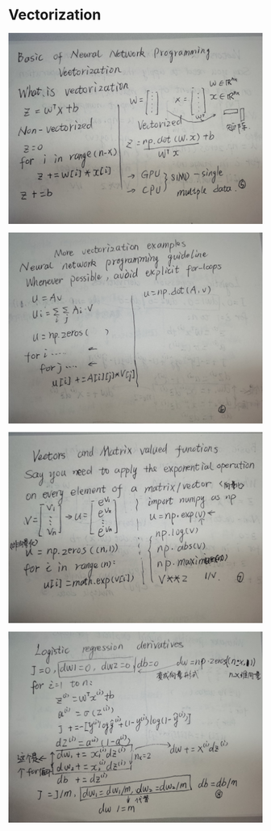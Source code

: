  # Vectorization
 
 ![向量化1](./image/vectorization1.jpg)
 
 ![向量化2](./image/vectorization2.jpg)
 
 ![向量和矩阵值函数](./image/vectors%20and%20Matrix%20valued%20functions.jpg)
 
 ![逻辑回归梯度下降计算法代码](./image/Logistic%20regression%20derivatives%20code%20example.jpg)
 
 
 